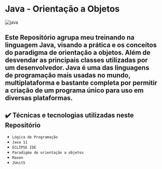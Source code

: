 # Java - Orientação a Objetos

![java](https://user-images.githubusercontent.com/104053775/193156336-335434a4-371d-4182-94ff-3777a1ce6c54.png)


## Este Repositório agrupa meu treinando na linguagem **Java**, visando a prática e os conceitos do paradigma de orientação a objetos. Além de desvendar as principais classes utilizadas por um desenvolvedor. Java é uma das linguagens de programação mais usadas no mundo, multiplataforma e bastante completa por permitir a criação de um programa único para uso em diversas plataformas. 

## ✔️ Técnicas e tecnologias utilizadas neste Repositório

- ``Lógica de Programação``
- ``Java 11``
- ``ECLIPSE IDE``
- ``Paradigma de orientação a objetos``
- ``Maven``
- ``JUnit5``
